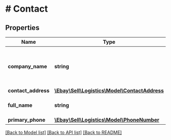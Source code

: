 # # Contact

## Properties

Name | Type | Description | Notes
------------ | ------------- | ------------- | -------------
**company_name** | **string** | The company name with which the contact is associated. | [optional]
**contact_address** | [**\Ebay\Sell\Logistics\Model\ContactAddress**](ContactAddress.md) |  | [optional]
**full_name** | **string** | The contact&#39;s full name. | [optional]
**primary_phone** | [**\Ebay\Sell\Logistics\Model\PhoneNumber**](PhoneNumber.md) |  | [optional]

[[Back to Model list]](../../README.md#models) [[Back to API list]](../../README.md#endpoints) [[Back to README]](../../README.md)
